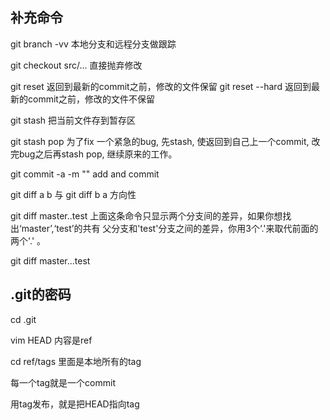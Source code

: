
## 补充命令
git branch -vv 本地分支和远程分支做跟踪

git checkout src/...  直接抛弃修改

git reset   返回到最新的commit之前，修改的文件保留
git reset --hard  返回到最新的commit之前，修改的文件不保留

git stash 把当前文件存到暂存区

git stash pop 为了fix 一个紧急的bug,  先stash, 使返回到自己上一个commit, 改完bug之后再stash pop, 继续原来的工作。

git commit -a -m "" add and commit

git diff a b 与 git diff b a 方向性

git diff master..test
上面这条命令只显示两个分支间的差异，如果你想找出‘master’,‘test’的共有 父分支和'test'分支之间的差异，你用3个‘.'来取代前面的两个'.' 。

git diff master...test

## .git的密码
cd .git

vim HEAD   内容是ref

cd ref/tags  里面是本地所有的tag

每一个tag就是一个commit 

用tag发布，就是把HEAD指向tag



